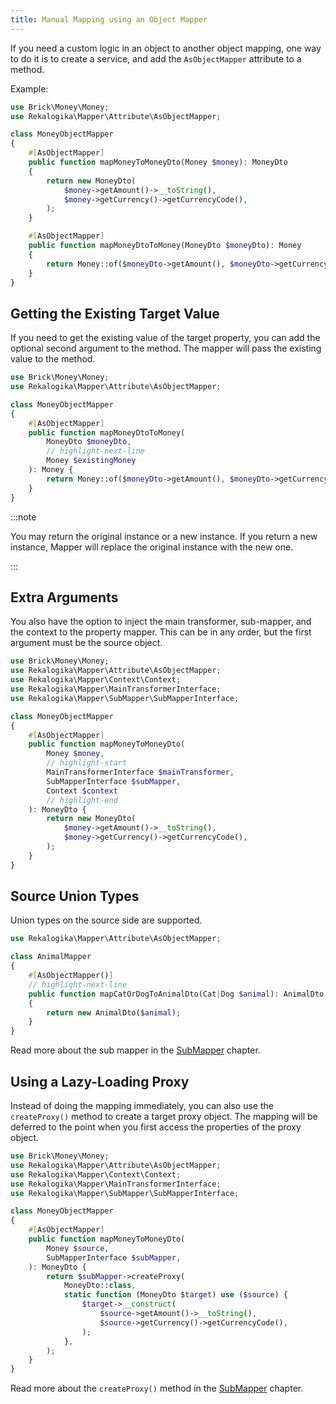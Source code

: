 ```yaml
---
title: Manual Mapping using an Object Mapper
---
```


If you need a custom logic in an object to another object mapping, one way to do
it is to create a service, and add the `AsObjectMapper` attribute to a method.

Example:

```php
use Brick\Money\Money;
use Rekalogika\Mapper\Attribute\AsObjectMapper;

class MoneyObjectMapper
{
    #[AsObjectMapper]
    public function mapMoneyToMoneyDto(Money $money): MoneyDto
    {
        return new MoneyDto(
            $money->getAmount()->__toString(),
            $money->getCurrency()->getCurrencyCode(),
        );
    }

    #[AsObjectMapper]
    public function mapMoneyDtoToMoney(MoneyDto $moneyDto): Money
    {
        return Money::of($moneyDto->getAmount(), $moneyDto->getCurrency());
    }
}
```

## Getting the Existing Target Value

If you need to get the existing value of the target property, you can add the
optional second argument to the method. The mapper will pass the existing value
to the method.

```php
use Brick\Money\Money;
use Rekalogika\Mapper\Attribute\AsObjectMapper;

class MoneyObjectMapper
{
    #[AsObjectMapper]
    public function mapMoneyDtoToMoney(
        MoneyDto $moneyDto,
        // highlight-next-line
        Money $existingMoney
    ): Money {
        return Money::of($moneyDto->getAmount(), $moneyDto->getCurrency());
    }
}
```

:::note

You may return the original instance or a new instance. If you return a new
instance, Mapper will replace the original instance with the new one.

:::

## Extra Arguments

You also have the option to inject the main transformer, sub-mapper, and the
context to the property mapper. This can be in any order, but the first argument
must be the source object.

```php
use Brick\Money\Money;
use Rekalogika\Mapper\Attribute\AsObjectMapper;
use Rekalogika\Mapper\Context\Context;
use Rekalogika\Mapper\MainTransformerInterface;
use Rekalogika\Mapper\SubMapper\SubMapperInterface;

class MoneyObjectMapper
{
    #[AsObjectMapper]
    public function mapMoneyToMoneyDto(
        Money $money,
        // highlight-start
        MainTransformerInterface $mainTransformer,
        SubMapperInterface $subMapper,
        Context $context
        // highlight-end
    ): MoneyDto {
        return new MoneyDto(
            $money->getAmount()->__toString(),
            $money->getCurrency()->getCurrencyCode(),
        );
    }
}
```

## Source Union Types

Union types on the source side are supported.

```php
use Rekalogika\Mapper\Attribute\AsObjectMapper;

class AnimalMapper
{
    #[AsObjectMapper()]
    // highlight-next-line
    public function mapCatOrDogToAnimalDto(Cat|Dog $animal): AnimalDto
    {
        return new AnimalDto($animal);
    }
}
```

Read more about the sub mapper in the [SubMapper](submapper) chapter.

## Using a Lazy-Loading Proxy

Instead of doing the mapping immediately, you can also use the `createProxy()`
method to create a target proxy object. The mapping will be deferred to the
point when you first access the properties of the proxy object.

```php
use Brick\Money\Money;
use Rekalogika\Mapper\Attribute\AsObjectMapper;
use Rekalogika\Mapper\Context\Context;
use Rekalogika\Mapper\MainTransformerInterface;
use Rekalogika\Mapper\SubMapper\SubMapperInterface;

class MoneyObjectMapper
{
    #[AsObjectMapper]
    public function mapMoneyToMoneyDto(
        Money $source,
        SubMapperInterface $subMapper,
    ): MoneyDto {
        return $subMapper->createProxy(
            MoneyDto::class,
            static function (MoneyDto $target) use ($source) {
                $target->__construct(
                    $source->getAmount()->__toString(),
                    $source->getCurrency()->getCurrencyCode(),
                );
            },
        );
    }
}
```

Read more about the `createProxy()` method in the [SubMapper](submapper#createproxy-method)
chapter.